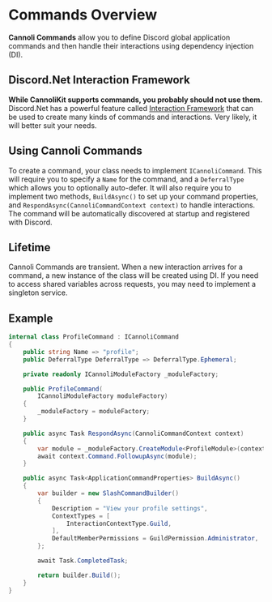 # Commands Overview
**Cannoli Commands** allow you to define Discord global application commands and then handle their interactions using dependency injection (DI).

## Discord.Net Interaction Framework
 **While CannoliKit supports commands, you probably should not use them.** Discord.Net has a powerful feature called [Interaction Framework](https://docs.discordnet.dev/guides/int_framework/intro.html) that can be used to create many kinds of commands and interactions. Very likely, it will better suit your needs.

 ## Using Cannoli Commands

To create a command, your class needs to implement `ICannoliCommand`. This will require you to specify a `Name` for the command, and a `DeferralType` which allows you to optionally auto-defer. It will also require you to implement two methods, `BuildAsync()` to set up your command properties, and `RespondAsync(CannoliCommandContext context)` to handle interactions. The command will be automatically discovered at startup and registered with Discord.

## Lifetime

Cannoli Commands are transient. When a new interaction arrives for a command, a new instance of the class will be created using DI. If you need to access shared variables across requests, you may need to implement a singleton service.

## Example

```csharp
internal class ProfileCommand : ICannoliCommand
{
    public string Name => "profile";
    public DeferralType DeferralType => DeferralType.Ephemeral;

    private readonly ICannoliModuleFactory _moduleFactory;

    public ProfileCommand(
        ICannoliModuleFactory moduleFactory)
    {
        _moduleFactory = moduleFactory;
    }

    public async Task RespondAsync(CannoliCommandContext context)
    {
        var module = _moduleFactory.CreateModule<ProfileModule>(context.Command.User);
        await context.Command.FollowupAsync(module);
    }

    public async Task<ApplicationCommandProperties> BuildAsync()
    {
        var builder = new SlashCommandBuilder()
        {
            Description = "View your profile settings",
            ContextTypes = [
                InteractionContextType.Guild,
            ],
            DefaultMemberPermissions = GuildPermission.Administrator,
        };

        await Task.CompletedTask;

        return builder.Build();
    }
}
```
